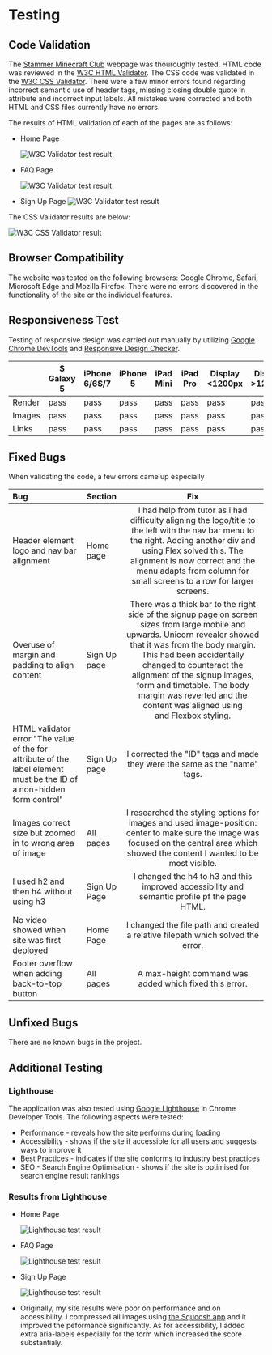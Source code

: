 # Testing

## Code Validation

The [Stammer Minecraft Club](https://pennyfarrell.github.io/minecraft-club/) webpage was thouroughly tested. HTML code was reviewed in the [W3C HTML Validator](https://validator.w3.org). The CSS code was validated in the [W3C CSS Validator](https://jigsaw.w3.org/css-validator/). There were a few minor errors found regarding incorrect semantic use of header tags, missing closing double quote in attribute and incorrect input labels. All mistakes were corrected and both HTML and CSS files currently have no errors.

The results of HTML validation of each of the pages are as follows:

* Home Page

  ![W3C Validator test result](assets/css/testing-images/validator-w3-home-page.png)

* FAQ Page

  ![W3C Validator test result](assets/css/testing-images/Lighthouse-test-FAQ-page.png)

* Sign Up Page
  ![W3C Validator test result](assets/css/testing-images/validator-w3-signup-page.png)

The CSS Validator results are below:

![W3C CSS Validator result](assets/css/testing-images/validator-w3-jigsaw-css.png)

## Browser Compatibility

The website was tested on the following browsers: Google Chrome, Safari, Microsoft Edge and Mozilla Firefox. There were no errors discovered in the functionality of the site or the individual features.

## Responsiveness Test

Testing of responsive design was carried out manually by utilizing [Google Chrome DevTools](https://developer.chrome.com/docs/devtools) and [Responsive Design Checker](https://www.responsivedesignchecker.com/).

|        | S Galaxy 5 | iPhone 6/6S/7| iPhone 5 | iPad Mini | iPad Pro | Display <1200px | Display >1200px |
|--------|------------|--------------|----------|-----------|----------|-----------------|-----------------|
| Render | pass       | pass         | pass     | pass      | pass     | pass            | pass            |
| Images | pass       | pass         | pass     | pass      | pass     | pass            | pass            |
| Links  | pass       | pass         | pass     | pass      | pass     | pass            | pass            |



## 
## Fixed Bugs

When validating the code, a few errors came up especially 
  
| Bug | Section | Fix |
| :----| :----| :--------:|
|Header element logo and nav bar alignment | Home page |I had help from tutor as i had difficulty aligning the logo/title to the left with the nav bar menu to the right. Adding another div and using Flex solved this. The alignment is now correct and the menu adapts from column for small screens to a row for larger screens. |
| Overuse of margin and padding to align content| Sign Up page | There was a thick bar to the right side of the signup page on screen sizes from large mobile and upwards. Unicorn revealer showed that it was from the body margin. This had been accidentally changed to counteract the alignment of the signup images, form and timetable. The body margin was reverted and the content was aligned using <div> and Flexbox styling. |
| HTML validator error "The value of the for attribute of the label element must be the ID of a non-hidden form control"  | Sign Up page  | I corrected the "ID" tags and made they were the same as the "name" tags. |
| Images correct size but zoomed in to wrong area of image | All pages | I researched the styling options for images and used image-position: center to make sure the image was focused on the central area which showed the content I wanted to be most visible. |
| I used h2 and then h4 without using h3 | Sign Up Page | I changed the h4 to h3 and this improved accessibility and semantic profile pf the page HTML. |
| No video showed when site was first deployed | Home Page | I changed the file path and created a relative filepath which solved the error. |
| Footer overflow when adding back-to-top button | All pages | A max-height command was added which fixed this error.


## Unfixed Bugs

There are no known bugs in the project.

## Additional Testing

### Lighthouse
The application was also tested using [Google Lighthouse](https://developers.google.com/web/tools/lighthouse) in Chrome Developer Tools. The following aspects were tested:

* Performance - reveals how the site performs during loading
* Accessibility - shows if the site if accessible for all users and suggests ways to improve it
* Best Practices - indicates if the site conforms to industry best practices
* SEO - Search Engine Optimisation - shows if the site is optimised for search engine result rankings


### Results from Lighthouse 

* Home Page

  ![Lighthouse test result](assets/css/testing-images/Lighthouse-test-home-page.png) 

* FAQ Page

  ![Lighthouse test result](assets/css/testing-images/Lighthouse-test-FAQ-page.png)

* Sign Up Page

  ![Lighthouse test result](assets/css/testing-images/Lighthouse-test-signup-page.png)

* Originally, my site results were poor on performance and on accessibility. I compressed all images using [the Squoosh app](https://squoosh.app/) and it improved the peformance significantly. As for accessibility, I added extra aria-labels especially for the form which increased the score substantialy.